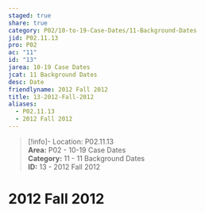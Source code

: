 ```yaml
---  
staged: true  
share: true  
category: P02/10-to-19-Case-Dates/11-Background-Dates  
jid: P02.11.13  
pro: P02  
ac: "11"  
id: "13"  
jarea: 10-19 Case Dates  
jcat: 11 Background Dates  
desc: Date  
friendlyname: 2012 Fall 2012  
title: 13-2012-Fall-2012  
aliases:  
  - P02.11.13  
  - 2012 Fall 2012  
---  
```

  
>[!info]- Location: P02.11.13  
>**Area:** P02 - 10-19 Case Dates  
>**Category:** 11 - 11 Background Dates  
>**ID:** 13 - 2012 Fall 2012  
  
  
  
# 2012 Fall 2012  
